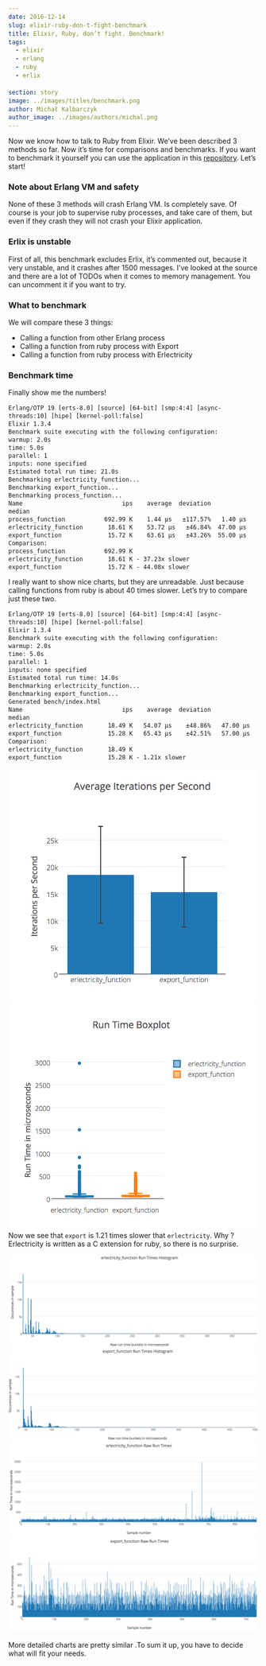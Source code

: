 ```yaml
---
date: 2016-12-14
slug: elixir-ruby-don-t-fight-benchmark
title: Elixir, Ruby, don’t fight. Benchmark!
tags:
  - elixir
  - erlang
  - ruby
  - erlix

section: story
image: ../images/titles/benchmark.png
author: Michał Kalbarczyk
author_image: ../images/authors/michal.png
---
```


Now we know how to talk to Ruby from Elixir. We’ve been described 3 methods so far. Now it’s time for comparisons and benchmarks. If you want to benchmark it yourself you can use the application in this [repository](https://github.com/fazibear/exrbbench). Let’s start!

### Note about Erlang VM and safety

None of these 3 methods will crash Erlang VM. Is completely save. Of course is your job to supervise ruby processes, and take care of them, but even if they crash they will not crash your Elixir application.

### Erlix is unstable

First of all, this benchmark excludes Erlix, it’s commented out, because it very unstable, and it crashes after 1500 messages. I’ve looked at the source and there are a lot of TODOs when it comes to memory management. You can uncomment it if you want to try.

### What to benchmark

We will compare these 3 things:

- Calling a function from other Erlang process
- Calling a function from ruby process with Export
- Calling a function from ruby process with Erlectricity

### Benchmark time

Finally show me the numbers!

```text
Erlang/OTP 19 [erts-8.0] [source] [64-bit] [smp:4:4] [async-threads:10] [hipe] [kernel-poll:false]
Elixir 1.3.4
Benchmark suite executing with the following configuration:
warmup: 2.0s
time: 5.0s
parallel: 1
inputs: none specified
Estimated total run time: 21.0s
Benchmarking erlectricity_function...
Benchmarking export_function...
Benchmarking process_function...
Name                            ips    average  deviation         median
process_function           692.99 K    1.44 μs   ±117.57%   1.40 μs
erlectricity_function       18.61 K    53.72 μs   ±46.84%  47.00 μs
export_function             15.72 K    63.61 μs   ±43.26%  55.00 μs
Comparison:
process_function           692.99 K
erlectricity_function       18.61 K - 37.23x slower
export_function             15.72 K - 44.08x slower
```

I really want to show nice charts, but they are unreadable. Just because calling functions from ruby is about 40 times slower. Let’s try to compare just these two.

```text
Erlang/OTP 19 [erts-8.0] [source] [64-bit] [smp:4:4] [async-threads:10] [hipe] [kernel-poll:false]
Elixir 1.3.4
Benchmark suite executing with the following configuration:
warmup: 2.0s
time: 5.0s
parallel: 1
inputs: none specified
Estimated total run time: 14.0s
Benchmarking erlectricity_function...
Benchmarking export_function...
Generated bench/index.html
Name                            ips    average  deviation         median
erlectricity_function       18.49 K   54.07 μs    ±48.86%   47.00 μs
export_function             15.28 K   65.43 μs    ±42.51%   57.00 μs
Comparison:
erlectricity_function       18.49 K
export_function             15.28 K - 1.21x slower
```

![benchmarks](../images/stories/benchmarks1.png)
![benchmarks](../images/stories/benchmarks2.png)
Now we see that `export` is 1.21 times slower that `erlectricity`. Why ?
Erlectricity is written as a C extension for ruby, so there is no surprise.

![benchmarks](../images/stories/benchmarks3.png)
![benchmarks](../images/stories/benchmarks4.png)
![benchmarks](../images/stories/benchmarks5.png)
![benchmarks](../images/stories/benchmarks6.png)

More detailed charts are pretty similar .To sum it up, you have to decide what will fit your needs.

